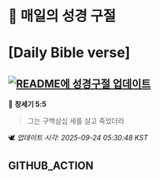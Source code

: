 # 🙏 매일의 성경 구절
# [Daily Bible verse]
## [![README에 성경구절 업데이트](https://github.com/DONGSUKA/first_test/actions/workflows/update-readme-bible.yml/badge.svg)](https://github.com/DONGSUKA/first_test/actions/workflows/update-readme-bible.yml)
<!-- START_BIBLE_VERSE -->
📖 **창세기 5:5**
> 그는 구백삼십 세를 살고 죽었더라

🕊️ _업데이트 시각: 2025-09-24 05:30:48 KST_
  <!-- END_BIBLE_VERSE -->
## GITHUB_ACTION
